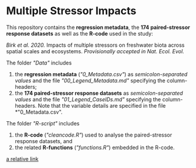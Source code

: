 # Multiple Stressor Impacts

This repository contains the **regression metadata**, the **174 paired-stressor response datasets** as well as the **R-code** used in the study:

*Birk et al. 2020.* Impacts of multiple stressors on freshwater biota across spatial scales and ecosystems. *Provisionally accepted in Nat. Ecol. Evol.*

The folder *"Data"* includes
1. the **regression metadata** (*"0_Metadata.csv"*) as *semicolon-separated values* and the file *"00_Legend_Metadata.md"* specifying the column-headers;
2. the **174 paired-stressor response datasets** as *semicolon-separated values* and the file *"01_Legend_CaseIDs.md"* specifying the column-headers. Note that the variable details are specified in the file *"0_Metadata.csv".

The folder *"R-script"* includes
1. the **R-code** (*"cleancode.R"*) used to analyse the paired-stressor response datasets, and
2. the related **R-functions** (*"functions.R"*) embedded in the R-code.

[a relative link](other_file.md)
